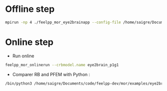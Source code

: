 # Offline step

```bash
mpirun -np 4 ./feelpp_mor_eye2brainapp --config-file /home/saigre/Documents/code/feelpp-dev/mor/examples/eye2brain/eye2brain/eye2brain.cfg
```


# Online step

- Run online
```bash
feelpp_mor_onlinerun --crbmodel.name eye2brain_p1g1
```

- Comparer RB and PFEM with Python :
```bash
/bin/python3 /home/saigre/Documents/code/feelpp-dev/mor/examples/eye2brain/compFE-RB.py -N 3
```